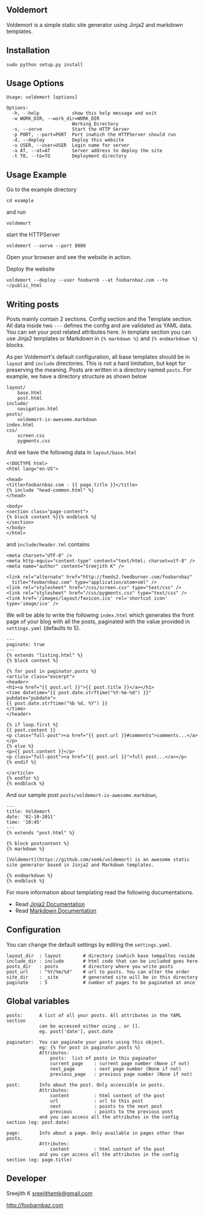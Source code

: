 ## Voldemort

Voldemort is a simple static site generator using Jinja2 and markdown templates.

## Installation

    sudo python setup.py install

## Usage Options

    Usage: voldemort [options]
    
	Options:
	  -h, --help            show this help message and exit
	  -w WORK_DIR, --work_dir=WORK_DIR
	                        Working Directory
	  -s, --serve           Start the HTTP Server
	  -p PORT, --port=PORT  Port inwhich the HTTPServer should run
	  -d, --deploy          Deploy this website
	  -u USER, --user=USER  Login name for server
	  -a AT, --at=AT        Server address to deploy the site
	  -t TO, --to=TO        Deployment directory

## Usage Example

Go to the example directory

	cd example

and run

	voldemort

start the HTTPServer

	voldemort --serve --port 8080

Open your browser and see the website in action.

Deploy the website

	voldemort --deploy --user foobarnb --at foobarnbaz.com --to ~/public_html

## Writing posts

Posts mainly contain 2 sections. Config section and the Template section. All data inside two `---` defines the config and are validated as YAML data. You can set your post related attributes here. In template section you can use Jinja2 templates or Markdown in `{% markdown %}` and `{% endmarkdown %}` blocks.

As per Voldemort's default configuration, all base templates should be in `layout` and `include` directories. This is not a hard limitation, but kept for preserving the meaning. Posts are written in a directory named `posts`. For example, we have a directory structure as shown below

	layout/
		base.html
		post.html
	include/
		navigation.html
	posts/
		voldemort-is-awesome.markdown
	index.html
	css/
		screen.css
		pygments.css

And we have the following data in `layout/base.html`

	<!DOCTYPE html>
	<html lang="en-US">

	<head>
	<title>foobarnbaz.com - {{ page.title }}</title>
	{% include "head-common.html" %}
	</head>

	<body>
	<section class="page-content">
	{% block content %}{% endblock %}
	</section>
	</body>
	</html>

and `include/header.tml` contains

	<meta charset="UTF-8" />
	<meta http-equiv="content-type" content="text/html; charset=utf-8" />
	<meta name="author" content="Sreejith K" />

	<link rel="alternate" href="http://feeds2.feedburner.com/foobarnbaz"
	  title="foobarnbaz.com" type="application/atom+xml" />
	<link rel="stylesheet" href="/css/screen.css" type="text/css" />
	<link rel="stylesheet" href="/css/pygments.css" type="text/css" />
	<link href='/images/layout/favicon.ico' rel='shortcut icon' type='image/ico' />

We will be able to write the following `index.html` which generates the front page of your blog with all the posts, paginated with the value provided in `settings.yaml` (defaults to 5).

	---
	paginate: true
	---
	{% extends "listing.html" %}
	{% block content %}

	{% for post in paginator.posts %}
	<article class="excerpt">
	<header>
	<h1><a href="{{ post.url }}">{{ post.title }}</a></h1>
	<time datetime="{{ post.date.strftime("%Y-%m-%d") }}" pubdate="pubdate">
	{{ post.date.strftime("%b %d, %Y") }}
	</time>
	</header>

	{% if loop.first %}
	{{ post.content }}
	<p class="full-post"><a href="{{ post.url }}#comments">comments...</a></p>
	{% else %}
	<p>{{ post.content }}</p>
	<p class="full-post"><a href="{{ post.url }}">full post...</a></p>
	{% endif %}

	</article>
	{% endfor %}
	{% endblock %}

And our sample post `posts/voldemort-is-awesome.markdown`,

	---
	title: Voldemort
	date: '02-10-2011'
	time: '10:45'
	---
	{% extends "post.html" %}

	{% block postcontent %}
	{% markdown %}

	[Voldemort](https://github.com/semk/voldemort) is an awesome static site generator based in Jinja2 and Markdown templates.

	{% endmarkdown %}
	{% endblock %}

For more information about templating read the following documentations.

* Read [Jinja2 Documentation](http://jinja.pocoo.org/docs/templates/)
* Read [Markdown Documentation](http://daringfireball.net/projects/markdown/syntax)

## Configuration

You can change the default settings by editing the `settings.yaml`.

	layout_dir  : layout		# directory inwhich base tempaltes reside
	include_dir : include		# html code that can be included goes here
	posts_dir   : posts			# directory where you write posts
	post_url    : "%Y/%m/%d"	# url to posts. You can alter the order
	site_dir    : _site			# generated site will be in this directory
	paginate    : 5				# number of pages to be paginated at once

## Global variables

	posts:		A list of all your posts. All attributes in the YAML section 
				can be accessed either using . or []. 
				eg. post['date'], post.date
	
	paginator:	You can paginate your posts using this object.
				eg: {% for post in paginator.posts %}
				Attributes:
					posts:	list of posts in this paginator
					current_page	: current page number (None if not)
					next_page		: next page number (None if not)
					previous_page	: previous page number (None if not)
	
	post:		Info about the post. Only accessible in posts.
				Attributes:
					content			: html content of the post
					url				: url to this post
					next			: points to the next post
					previous		: points to the previous post
				and you can access all the attributes in the config section (eg: post.date)
	
	page:		Info about a page. Only available in pages other than posts.
				Attributes:
					content			: html content of the post
				and you can access all the attributes in the config section (eg: page.title)

## Developer

Sreejith K <sreejithemk@gmail.com>

http://foobarnbaz.com
